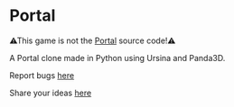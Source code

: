 # Portal

⚠This game is not the [Portal](https://store.steampowered.com/app/400/Portal/) source code!⚠

A Portal clone made in Python using Ursina and Panda3D.

Report bugs [here](https://github.com/Chateauvisionn/Portal/issues)

Share your ideas [here](https://github.com/Chateauvisionn/Portal/discussions/1)